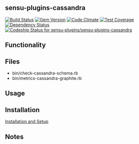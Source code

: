 ## sensu-plugins-cassandra

[ ![Build Status](https://travis-ci.org/sensu-plugins/sensu-plugins-cassandra.svg?branch=master)](https://travis-ci.org/sensu-plugins/sensu-plugins-cassandra)
[![Gem Version](https://badge.fury.io/rb/sensu-plugins-cassandra.svg)](http://badge.fury.io/rb/sensu-plugins-cassandra)
[![Code Climate](https://codeclimate.com/github/sensu-plugins/sensu-plugins-cassandra/badges/gpa.svg)](https://codeclimate.com/github/sensu-plugins/sensu-plugins-cassandra)
[![Test Coverage](https://codeclimate.com/github/sensu-plugins/sensu-plugins-cassandra/badges/coverage.svg)](https://codeclimate.com/github/sensu-plugins/sensu-plugins-cassandra)
[![Dependency Status](https://gemnasium.com/sensu-plugins/sensu-plugins-cassandra.svg)](https://gemnasium.com/sensu-plugins/sensu-plugins-cassandra)
[ ![Codeship Status for sensu-plugins/sensu-plugins-cassandra](https://codeship.com/projects/b0cdf0c0-d4d8-0132-67ee-4e043b6b23b5/status?branch=master)](https://codeship.com/projects/77908)

## Functionality

## Files
 * bin/check-cassandra-schema.rb
 * bin/metrics-cassandra-graphite.rb

## Usage

## Installation

[Installation and Setup](https://github.com/sensu-plugins/documentation/blob/master/user_docs/installation_instructions.md)

## Notes
